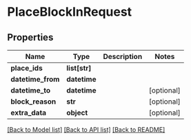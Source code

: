 # PlaceBlockInRequest

## Properties
Name | Type | Description | Notes
------------ | ------------- | ------------- | -------------
**place_ids** | **list[str]** |  | 
**datetime_from** | **datetime** |  | 
**datetime_to** | **datetime** |  | [optional] 
**block_reason** | **str** |  | [optional] 
**extra_data** | **object** |  | [optional] 

[[Back to Model list]](../README.md#documentation-for-models) [[Back to API list]](../README.md#documentation-for-api-endpoints) [[Back to README]](../README.md)

